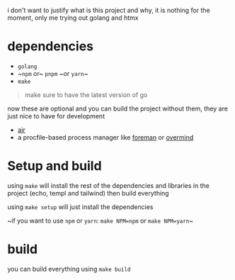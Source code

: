 i don't want to justify what is this project and why, it is nothing for the moment,
only me trying out golang and htmx

# dependencies
- `golang`
- ~`npm` or~ `pnpm` ~or `yarn`~
- `make`

> make sure to have the latest version of go

now these are optional and you can build the project without them, they are just nice
to have for development
- [air](https://github.com/air-verse/air) 
- a procfile-based process manager like [foreman](https://github.com/ddollar/foreman)
or [overmind](https://github.com/DarthSim/overmind) 

# Setup and build
using `make` will install the rest of the dependencies and libraries in the
project (echo, templ and tailwind) then build everything

using `make setup` will just install the dependencies

~if you want to use `npm` or `yarn`:
`make NPM=npm` or `make NPM=yarn`~

# build
you can build everything using `make build`

